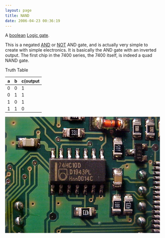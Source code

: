 ```yaml
---
layout: page
title: NAND
date: 2006-04-23 00:36:19
---
```

A <a class="wiki" href="/wiki/boolean.html" title="Boolean">boolean</a> <a class="wiki" href="/wiki/logic_gate.html" title="Devices designed to perform logical operations">Logic gate</a>.

This is a negated <a class="wiki" href="/wiki/and.html" title="AND">AND</a> or <a class="wiki" href="/wiki/not.html" title="NOT">NOT</a> AND gate, and is actually very simple to create with simple electronics. It is basically the AND gate with an inverted output.
The first chip in the 7400 series, the 7400 itself, is indeed a quad NAND gate.

Truth Table

<table class="normal" id="fancytable_1"> 
<thead> <tr> <th>a</th> <th>b</th> <th>c(output</th> </tr> </thead>
<tbody> 
<tr><td>0</td><td>0</td><td>1</td></tr>
<tr><td>0</td><td>1</td><td>1</td></tr>
<tr><td>1</td><td>0</td><td>1</td></tr>
<tr><td>1</td><td>1</td><td>0</td></tr>
</tbody> </table>

<img class="img-responsive" src="/galleries/gallery-1-common-images/127-rcxnandgates.JPG">

